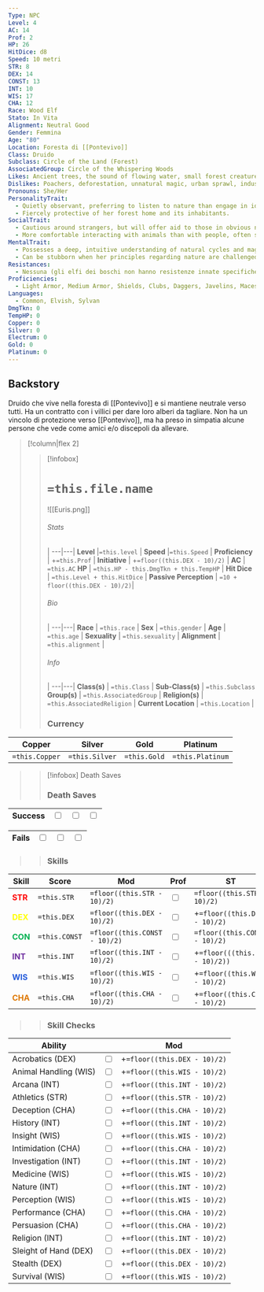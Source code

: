 ```yaml
---
Type: NPC
Level: 4
AC: 14
Prof: 2
HP: 26
HitDice: d8
Speed: 10 metri
STR: 8
DEX: 14
CONST: 13
INT: 10
WIS: 17
CHA: 12
Race: Wood Elf
Stato: In Vita
Alignment: Neutral Good
Gender: Femmina
Age: "80"
Location: Foresta di [[Pontevivo]]
Class: Druido
Subclass: Circle of the Land (Forest)
AssociatedGroup: Circle of the Whispering Woods
Likes: Ancient trees, the sound of flowing water, small forest creatures, natural balance, secluded clearings.
Dislikes: Poachers, deforestation, unnatural magic, urban sprawl, industrial sounds.
Pronouns: She/Her
PersonalityTrait:
  - Quietly observant, preferring to listen to nature than engage in idle chatter.
  - Fiercely protective of her forest home and its inhabitants.
SocialTrait:
  - Cautious around strangers, but will offer aid to those in obvious need.
  - More comfortable interacting with animals than with people, often speaking in calming tones to both.
MentalTrait:
  - Possesses a deep, intuitive understanding of natural cycles and magic, seeing connections others miss.
  - Can be stubborn when her principles regarding nature are challenged, refusing to compromise.
Resistances:
  - Nessuna (gli elfi dei boschi non hanno resistenze innate specifiche)
Proficiencies:
  - Light Armor, Medium Armor, Shields, Clubs, Daggers, Javelins, Maces, Quarterstaffs, Scimitars, Sickles, Slings, Spears, Insight, Nature
Languages:
  - Common, Elvish, Sylvan
DmgTkn: 0
TempHP: 0
Copper: 0
Silver: 0
Electrum: 0
Gold: 0
Platinum: 0
---
```


## Backstory
Druido che vive nella foresta di [[Pontevivo]] e si mantiene neutrale verso tutti. Ha un contratto con i villici per dare loro alberi da tagliare. Non ha un vincolo di protezione verso [[Pontevivo]], ma ha preso in simpatia alcune persone che vede come amici e/o discepoli da allevare.




>[!column|flex 2]
>> [!infobox]
>> # `=this.file.name`
>> ![[Euris.png]]
>> ###### Stats
>>  |
>> ---|---|
>> **Level** |`=this.level` |
>>  **Speed** |`=this.Speed` |
>> **Proficiency** | +`=this.Prof` |
>> **Initiative** | +`=floor((this.DEX - 10)/2)` |
>> **AC** | `=this.AC`
>> **HP** | `=this.HP - this.DmgTkn + this.TempHP` |
>> **Hit Dice** | `=this.Level + this.HitDice`  |
>> **Passive Perception** | `=10 + floor((this.DEX - 10)/2)`|
>>  
>> ###### Bio
>>   |
>> ---|---|
>> **Race** | `=this.race` |
>> **Sex** | `=this.gender` |
>> **Age** | `=this.age` |
>> **Sexuality** | `=this.sexuality` |
>> **Alignment** | `=this.alignment` |
>> ###### Info
>>   |
>> ---|---|
>> **Class(s)** | `=this.Class` |
>> **Sub-Class(s)** | `=this.Subclass`
>> **Group(s)** | `=this.AssociatedGroup` |
>> **Religion(s)** | `=this.AssociatedReligion` |
>> **Current Location** | `=this.Location` |
>>  ### Currency
| Copper         | Silver         | Gold         | Platinum         |
| -------------- | -------------- | ------------ | ---------------- |
| `=this.Copper` | `=this.Silver` | `=this.Gold` | `=this.Platinum` |
>
>> [!infobox] Death Saves
>> ### Death Saves
| Success | <input type="checkbox" unchecked>  | <input type="checkbox" unchecked> | <input type="checkbox" unchecked> | 
| ------- | --- | --------------------------------- | --------------------------------- |
>>
| Fails | <input type="checkbox" unchecked>  | <input type="checkbox" unchecked> | <input type="checkbox" unchecked> | 
| ----- | --- | --------------------------------- | --------------------------------- |
>>
>> ### Skills
| Skill | Score       | Mod                     | Prof                              | ST                                  |
| ----- | ----------- | ----------------------- | --------------------------------- | ----------------------------------- |
| <font color="#ff0000">**STR**</font>   | `=this.STR` | `=floor((this.STR - 10)/2)`  | <input type="checkbox" unchecked> | `=floor((this.STR - 10)/2)`               |
| <font color="#ffff00">**DEX**</font>   | `=this.DEX`  | `=floor((this.DEX - 10)/2)`   | <input type="checkbox" unchecked> | +`=floor((this.DEX - 10)/2)`               |
| <font color="#00b050">**CON**</font>   | `=this.CONST` | `=floor((this.CONST - 10)/2)` | <input type="checkbox" unchecked>   | `=floor((this.CONST - 10)/2)` |
| <font color="#7030a0">**INT**</font>   | `=this.INT`          | `=floor((this.INT - 10)/2)`   | <input type="checkbox" unchecked>   | +`=floor(((this.INT - 10)/2))`   |
| <font color="#245bdb">**WIS**</font>   | `=this.WIS`          | `=floor((this.WIS - 10)/2)`   | <input type="checkbox" unchecked> | +`=floor((this.WIS - 10)/2)`               |
| <font color="#de7802">**CHA**</font>   | `=this.CHA`          | `=floor((this.CHA - 10)/2)`   | <input type="checkbox" unchecked> | +`=floor((this.CHA - 10)/2)`               |
>> ### Skill Checks
| Ability               |                                   | Mod |
| --------------------- | --------------------------------- | --- |
| Acrobatics (DEX)      | <input type="checkbox" unchecked> | +`=floor((this.DEX - 10)/2)`   |
| Animal Handling (WIS) | <input type="checkbox" unchecked> | +`=floor((this.WIS - 10)/2)`  |
| Arcana (INT)          | <input type="checkbox" unchecked> | +`=floor((this.INT - 10)/2)`  |
| Athletics (STR)       | <input type="checkbox" unchecked> | +`=floor((this.STR - 10)/2)`   |
| Deception (CHA)       | <input type="checkbox" unchecked> | +`=floor((this.CHA - 10)/2)`  |
| History (INT)         | <input type="checkbox" unchecked> | +`=floor((this.INT - 10)/2)`  |
| Insight (WIS)         | <input type="checkbox" unchecked>   | +`=floor((this.WIS - 10)/2)`  |
| Intimidation (CHA)    | <input type="checkbox" unchecked> | +`=floor((this.CHA - 10)/2)`  |
| Investigation (INT)   | <input type="checkbox" unchecked>   | +`=floor((this.INT - 10)/2)`  |
| Medicine (WIS)        | <input type="checkbox" unchecked> | +`=floor((this.WIS - 10)/2)`  |
| Nature (INT)          | <input type="checkbox" unchecked> | +`=floor((this.INT - 10)/2)`  |
| Perception (WIS)      | <input type="checkbox" unchecked>   | +`=floor((this.WIS - 10)/2)`  |
| Performance (CHA)     | <input type="checkbox" unchecked> | +`=floor((this.CHA - 10)/2)`  |
| Persuasion (CHA)      | <input type="checkbox" unchecked> | +`=floor((this.CHA - 10)/2)`  |
| Religion (INT)        | <input type="checkbox" unchecked> | +`=floor((this.INT - 10)/2)`  |
| Sleight of Hand (DEX) | <input type="checkbox" unchecked> | +`=floor((this.DEX - 10)/2)`   |
| Stealth (DEX)         | <input type="checkbox" unchecked> | +`=floor((this.DEX - 10)/2)`   |
| Survival (WIS)        | <input type="checkbox" unchecked> | +`=floor((this.WIS - 10)/2)`  |
